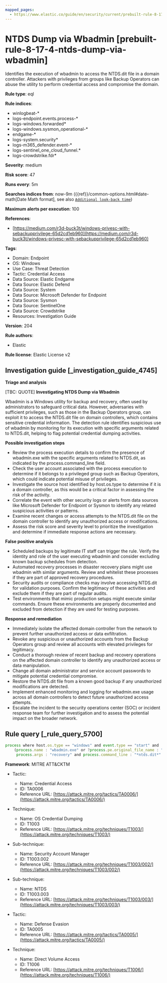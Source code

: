 ```yaml
---
mapped_pages:
  - https://www.elastic.co/guide/en/security/current/prebuilt-rule-8-17-4-ntds-dump-via-wbadmin.html
---
```


# NTDS Dump via Wbadmin [prebuilt-rule-8-17-4-ntds-dump-via-wbadmin]

Identifies the execution of wbadmin to access the NTDS.dit file in a domain controller. Attackers with privileges from groups like Backup Operators can abuse the utility to perform credential access and compromise the domain.

**Rule type**: eql

**Rule indices**:

* winlogbeat-*
* logs-endpoint.events.process-*
* logs-windows.forwarded*
* logs-windows.sysmon_operational-*
* endgame-*
* logs-system.security*
* logs-m365_defender.event-*
* logs-sentinel_one_cloud_funnel.*
* logs-crowdstrike.fdr*

**Severity**: medium

**Risk score**: 47

**Runs every**: 5m

**Searches indices from**: now-9m ({{ref}}/common-options.html#date-math[Date Math format], see also [`Additional look-back time`](docs-content://solutions/security/detect-and-alert/create-detection-rule.md#rule-schedule))

**Maximum alerts per execution**: 100

**References**:

* [https://medium.com/r3d-buck3t/windows-privesc-with-sebackupprivilege-65d2cd1eb960](https://medium.com/r3d-buck3t/windows-privesc-with-sebackupprivilege-65d2cd1eb960)

**Tags**:

* Domain: Endpoint
* OS: Windows
* Use Case: Threat Detection
* Tactic: Credential Access
* Data Source: Elastic Endgame
* Data Source: Elastic Defend
* Data Source: System
* Data Source: Microsoft Defender for Endpoint
* Data Source: Sysmon
* Data Source: SentinelOne
* Data Source: Crowdstrike
* Resources: Investigation Guide

**Version**: 204

**Rule authors**:

* Elastic

**Rule license**: Elastic License v2

## Investigation guide [_investigation_guide_4745]

**Triage and analysis**

[TBC: QUOTE]
**Investigating NTDS Dump via Wbadmin**

Wbadmin is a Windows utility for backup and recovery, often used by administrators to safeguard critical data. However, adversaries with sufficient privileges, such as those in the Backup Operators group, can exploit it to access the NTDS.dit file on domain controllers, which contains sensitive credential information. The detection rule identifies suspicious use of wbadmin by monitoring for its execution with specific arguments related to NTDS.dit, helping to flag potential credential dumping activities.

**Possible investigation steps**

* Review the process execution details to confirm the presence of wbadmin.exe with the specific arguments related to NTDS.dit, as indicated by the process.command_line field.
* Check the user account associated with the process execution to determine if it belongs to a privileged group such as Backup Operators, which could indicate potential misuse of privileges.
* Investigate the source host identified by host.os.type to determine if it is a domain controller, as this would be a critical factor in assessing the risk of the activity.
* Correlate the event with other security logs or alerts from data sources like Microsoft Defender for Endpoint or Sysmon to identify any related suspicious activities or patterns.
* Examine recent changes or access attempts to the NTDS.dit file on the domain controller to identify any unauthorized access or modifications.
* Assess the risk score and severity level to prioritize the investigation and determine if immediate response actions are necessary.

**False positive analysis**

* Scheduled backups by legitimate IT staff can trigger the rule. Verify the identity and role of the user executing wbadmin and consider excluding known backup schedules from detection.
* Automated recovery processes in disaster recovery plans might use wbadmin with similar arguments. Review and whitelist these processes if they are part of approved recovery procedures.
* Security audits or compliance checks may involve accessing NTDS.dit for validation purposes. Confirm the legitimacy of these activities and exclude them if they are part of regular audits.
* Test environments that mimic production setups might execute similar commands. Ensure these environments are properly documented and excluded from detection if they are used for testing purposes.

**Response and remediation**

* Immediately isolate the affected domain controller from the network to prevent further unauthorized access or data exfiltration.
* Revoke any suspicious or unauthorized accounts from the Backup Operators group and review all accounts with elevated privileges for legitimacy.
* Conduct a thorough review of recent backup and recovery operations on the affected domain controller to identify any unauthorized access or data manipulation.
* Change all domain administrator and service account passwords to mitigate potential credential compromise.
* Restore the NTDS.dit file from a known good backup if any unauthorized modifications are detected.
* Implement enhanced monitoring and logging for wbadmin.exe usage across all domain controllers to detect future unauthorized access attempts.
* Escalate the incident to the security operations center (SOC) or incident response team for further investigation and to assess the potential impact on the broader network.


## Rule query [_rule_query_5700]

```js
process where host.os.type == "windows" and event.type == "start" and
    (process.name : "wbadmin.exe" or ?process.pe.original_file_name : "wbadmin.exe") and
     process.args : "recovery" and process.command_line : "*ntds.dit*"
```

**Framework**: MITRE ATT&CKTM

* Tactic:

    * Name: Credential Access
    * ID: TA0006
    * Reference URL: [https://attack.mitre.org/tactics/TA0006/](https://attack.mitre.org/tactics/TA0006/)

* Technique:

    * Name: OS Credential Dumping
    * ID: T1003
    * Reference URL: [https://attack.mitre.org/techniques/T1003/](https://attack.mitre.org/techniques/T1003/)

* Sub-technique:

    * Name: Security Account Manager
    * ID: T1003.002
    * Reference URL: [https://attack.mitre.org/techniques/T1003/002/](https://attack.mitre.org/techniques/T1003/002/)

* Sub-technique:

    * Name: NTDS
    * ID: T1003.003
    * Reference URL: [https://attack.mitre.org/techniques/T1003/003/](https://attack.mitre.org/techniques/T1003/003/)

* Tactic:

    * Name: Defense Evasion
    * ID: TA0005
    * Reference URL: [https://attack.mitre.org/tactics/TA0005/](https://attack.mitre.org/tactics/TA0005/)

* Technique:

    * Name: Direct Volume Access
    * ID: T1006
    * Reference URL: [https://attack.mitre.org/techniques/T1006/](https://attack.mitre.org/techniques/T1006/)



